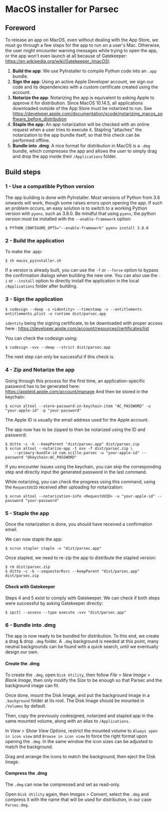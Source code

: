 MacOS installer for Parsec
==========================

Foreword
--------

To release an app on MacOS, even without dealing with the App Store, we must go through a few steps for the app to run on a user's Mac. Otherwise, the user might encounter warning messages while trying to open the app, or the app won't even launch at all because of Gatekeeper: https://en.wikipedia.org/wiki/Gatekeeper_(macOS)

1. __Build the app__: We use PyInstaller to compile Python code into an `.app` bundle.
2. __Sign the app__: Using an active Apple Developer account, we sign our code and its dependencies with a custom certificate created using the account.
3. __Notarize the app__: Notarizing the app is equivalent to asking Apple to approve it for distribution. Since MacOS 10.14.5, all applications downloaded outside of the App Store must be notarized to run. See https://developer.apple.com/documentation/xcode/notarizing_macos_software_before_distribution
4. __Staple the app__: An app notarization will be checked with an online request when a user tries to execute it. Stapling "attaches" the notarization to the app bundle itself, so that this check can be performed offline.
5. __Bundle into .dmg__: A nice format for distribution in MacOS is a `.dmg` bundle, which compresses the app and allows the user to simply drag and drop the app inside their `/Applications` folder.

Build steps
-----------

### 1 - Use a compatible Python version

The app building is done with PyInstaller. Most versions of Python from 3.6 onwards will work, though some raises errors upon opening the app. If such an problem occurs, an easy solution is to switch to a working Python version with `pyenv`, such as 3.8.0.
Be mindful that using `pyenv`, the python version must be installed with the `--enable-framework` option:
```shell
$ PYTHON_CONFIGURE_OPTS="--enable-framework" pyenv install 3.8.0
```


### 2 - Build the application

To make the .app:

```shell
$ sh macos_pyinstaller.sh
```

If a version is already built, you can use the `-f` or `--force` option to bypass the confirmation dialogs when building the new one.
You can also use the `-i` or `--install` option to directly install the application in the local `/Applications` folder after building.


### 3 - Sign the application

```shell
$ codesign --deep -s <identity> --timestamp -v --entitlements entitlements.plist -o runtime dist/parsec.app
```

`identity` being the signing certificate, to be downloaded with proper access here : https://developer.apple.com/account/resources/certificates/list

You can check the codesign using:
```shell
$ codesign -vvv --deep --strict dist/parsec.app
```
The next step can only be successful if this check is.


### 4 - Zip and Notarize the app

Going through this process for the first time, an application-specific password has to be generated here:
https://appleid.apple.com/account/manage
And then be stored in the keychain:
```shell
$ xcrun altool --store-password-in-keychain-item "AC_PASSWORD" -u "your-apple-id" -p "your-password"
```

The Apple ID is usually the email address used for the Apple account.

The app now has to be zipped to then be notarized using the ID and password:

```shell
$ ditto -c -k --keepParent "dist/parsec.app" dist/parsec.zip
$ xcrun altool --notarize-app -t osx -f dist/parsec.zip \
    --primary-bundle-id com.scille.parsec -u "your-apple-id" --password "@keychain:AC_PASSWORD"
```

If you encounter issues using the keychain, you can skip the corresponding step and directly input the generated password in the last command.

While notarizing, you can check the progress using this command, using the `RequestUUID` received after uploading for notarization:

```shell
$ xcrun altool --notarization-info <RequestUUID> -u "your-apple-id" --password "your-password"
```


### 5 - Staple the app

Once the notarization is done, you should have received a confirmation email.

We can now staple the app:

```shell
$ xcrun stapler staple -v "dist/parsec.app"
```

Once stapled, we need to re-zip the app to distribute the stapled version:

```shell
$ rm dist/parsec.zip
$ ditto -c -k --sequesterRsrc --keepParent "dist/parsec.app" dist/parsec.zip
```

#### Check with Gatekeeper

Steps 4 and 5 exist to comply with Gatekeeper.
We can check if both steps were successful by asking Gatekeeper directly:

```shell
$ spctl --assess --type execute -vvv "dist/parsec.app"
```


### 6 - Bundle into .dmg

The app is now ready to be bundled for distribution. To this end, we create a drag & drop `.dmg` folder.
A `.dmg` background is needed at this point, many neutral backgrounds can be found with a quick search, until we eventually design our own.

#### Create the .dmg

To create the `.dmg`, open `Disk Utility`, then follow *File > New Image > Blank Image*, then only modify the *Size* to be enough so that Parsec and the background image can fit.

Once done, mount the Disk Image, and put the background image in a `.background` folder at its root. The Disk Image should be mounted in `/Volumes` by default.

Then, copy the previously codesigned, notarized and stapled app in the same mounted volume, along with an alias to `/Applications`.

In *View > Show View Options*, restrict the mounted volume to `Always open in icon view` and `Browse in icon view` to force the right format upon opening the `.dmg`. In the same window the icon sizes can be adjusted to match the background.

Drag and arrange the icons to match the background, then eject the Disk Image.

#### Compress the .dmg

The `.dmg` can now be compressed and set as read-only.

Open `Disk Utility` again, then *Images > Convert*, select the `.dmg` and compress it with the name that will be used for distribution, in our case `Parsec.dmg`.

